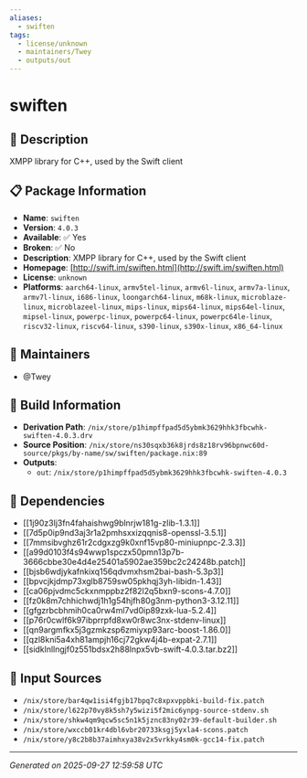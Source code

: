 ```yaml
---
aliases:
  - swiften
tags:
  - license/unknown
  - maintainers/Twey
  - outputs/out
---
```


# swiften

## 📝 Description

XMPP library for C++, used by the Swift client

## 📋 Package Information

- **Name**: `swiften`
- **Version**: `4.0.3`
- **Available**: ✅ Yes
- **Broken**: ✅ No
- **Description**: XMPP library for C++, used by the Swift client
- **Homepage**: [http://swift.im/swiften.html](http://swift.im/swiften.html)
- **License**: `unknown`
- **Platforms**: `aarch64-linux`, `armv5tel-linux`, `armv6l-linux`, `armv7a-linux`, `armv7l-linux`, `i686-linux`, `loongarch64-linux`, `m68k-linux`, `microblaze-linux`, `microblazeel-linux`, `mips-linux`, `mips64-linux`, `mips64el-linux`, `mipsel-linux`, `powerpc-linux`, `powerpc64-linux`, `powerpc64le-linux`, `riscv32-linux`, `riscv64-linux`, `s390-linux`, `s390x-linux`, `x86_64-linux`
## 👥 Maintainers

- @Twey


## 🔧 Build Information

- **Derivation Path**: `/nix/store/p1himpffpad5d5ybmk3629hhk3fbcwhk-swiften-4.0.3.drv`
- **Source Position**: `/nix/store/ns30sqxb36k8jrds8z18rv96bpnwc60d-source/pkgs/by-name/sw/swiften/package.nix:89`
- **Outputs**:
  - `out`:  `/nix/store/p1himpffpad5d5ybmk3629hhk3fbcwhk-swiften-4.0.3`

## 🔗 Dependencies

- [[1j90z3lj3fn4fahaishwg9blnrjw181g-zlib-1.3.1]]
- [[7d5p0ip9nd3aj3r1a2pmhsxxizqqnis8-openssl-3.5.1]]
- [[7mmsibvghz61r2cdgxzg9k0xnf15vp80-miniupnpc-2.3.3]]
- [[a99d0103f4s94wwp1spczx50pmn13p7b-3666cbbe30e4d4e25401a5902ae359bc2c24248b.patch]]
- [[bjsb6wdjykafnkixq156qdvmxhsm2bai-bash-5.3p3]]
- [[bpvcjkjdmp73xglb8759sw05pkhqj3yh-libidn-1.43]]
- [[ca06pjvdmc5ckxnmppbz2f82l2q5bxn9-scons-4.7.0]]
- [[fz0k8m7chhichwdj1h1g54hjfh80g3nm-python3-3.12.11]]
- [[gfgzrbcbhmih0ca0rw4ml7vd0ip89zxk-lua-5.2.4]]
- [[p76r0cwlf6k97ibprrpfd8xw0r8wc3nx-stdenv-linux]]
- [[qn9argmfkx5j3gzmkzsp6zmiyxp93arc-boost-1.86.0]]
- [[qzl8kni5a4xh81ampjh16cj72gkw4j4b-expat-2.7.1]]
- [[sidklnllngjf0z551bdsx2h88lnpx5vb-swift-4.0.3.tar.bz2]]

## 📁 Input Sources

- `/nix/store/bar4qw1isi4fgjb17bpq7c8xpxvppbki-build-fix.patch`
- `/nix/store/l622p70vy8k5sh7y5wizi5f2mic6ynpg-source-stdenv.sh`
- `/nix/store/shkw4qm9qcw5sc5n1k5jznc83ny02r39-default-builder.sh`
- `/nix/store/wxccb01kr4dbl6vbr20733ksgj5yxla4-scons.patch`
- `/nix/store/y8c2b8b37aimhxya38v2x5vrkky4sm0k-gcc14-fix.patch`

---
*Generated on 2025-09-27 12:59:58 UTC*
